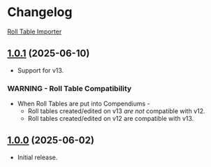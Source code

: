 # Changelog

[Roll Table Importer](https://foundryvtt.com/packages/roll-table-importer)

## [1.0.1](https://github.com/jendave/roll-table-importer/blob/main/CHANGELOG.md) (2025-06-10)

* Support for v13.

### WARNING - Roll Table Compatibility

* When Roll Tables are put into Compendiums -
  * Roll tables created/edited on v13 *are not* compatible with v12.
  * Roll tables created/edited on v12 are compatible with v13.

## [1.0.0](https://github.com/jendave/roll-table-importer/blob/main/CHANGELOG.md) (2025-06-02)

* Initial release.
